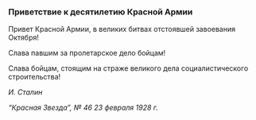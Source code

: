 ### Приветствие к десятилетию Красной Армии

Привет Красной Армии, в великих битвах отстоявшей завоевания Октября!

Слава павшим за пролетарское дело бойцам!

Слава бойцам, стоящим на страже великого дела социалистического строительства!

_И. Сталин_

_“Красная Звезда”, № 46 23 февраля 1928 г._
